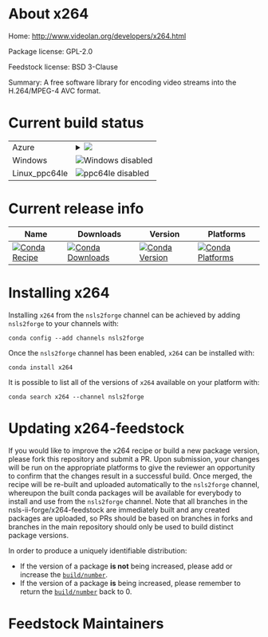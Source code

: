 About x264
==========

Home: http://www.videolan.org/developers/x264.html

Package license: GPL-2.0

Feedstock license: BSD 3-Clause

Summary: A free software library for encoding video streams into the H.264/MPEG-4 AVC format.



Current build status
====================


<table>
    
  <tr>
    <td>Azure</td>
    <td>
      <details>
        <summary>
          <a href="https://dev.azure.com/nsls2forge/nsls2forge/_build/latest?definitionId=88&branchName=master">
            <img src="https://dev.azure.com/nsls2forge/nsls2forge/_apis/build/status/x264-feedstock?branchName=master">
          </a>
        </summary>
        <table>
          <thead><tr><th>Variant</th><th>Status</th></tr></thead>
          <tbody><tr>
              <td>linux_target_platformlinux-64</td>
              <td>
                <a href="https://dev.azure.com/nsls2forge/nsls2forge/_build/latest?definitionId=88&branchName=master">
                  <img src="https://dev.azure.com/nsls2forge/nsls2forge/_apis/build/status/x264-feedstock?branchName=master&jobName=linux&configuration=linux_target_platformlinux-64" alt="variant">
                </a>
              </td>
            </tr><tr>
              <td>osx_target_platformosx-64</td>
              <td>
                <a href="https://dev.azure.com/nsls2forge/nsls2forge/_build/latest?definitionId=88&branchName=master">
                  <img src="https://dev.azure.com/nsls2forge/nsls2forge/_apis/build/status/x264-feedstock?branchName=master&jobName=osx&configuration=osx_target_platformosx-64" alt="variant">
                </a>
              </td>
            </tr>
          </tbody>
        </table>
      </details>
    </td>
  </tr>
  <tr>
    <td>Windows</td>
    <td>
      <img src="https://img.shields.io/badge/Windows-disabled-lightgrey.svg" alt="Windows disabled">
    </td>
  </tr>
  <tr>
    <td>Linux_ppc64le</td>
    <td>
      <img src="https://img.shields.io/badge/ppc64le-disabled-lightgrey.svg" alt="ppc64le disabled">
    </td>
  </tr>
</table>

Current release info
====================

| Name | Downloads | Version | Platforms |
| --- | --- | --- | --- |
| [![Conda Recipe](https://img.shields.io/badge/recipe-x264-green.svg)](https://anaconda.org/nsls2forge/x264) | [![Conda Downloads](https://img.shields.io/conda/dn/nsls2forge/x264.svg)](https://anaconda.org/nsls2forge/x264) | [![Conda Version](https://img.shields.io/conda/vn/nsls2forge/x264.svg)](https://anaconda.org/nsls2forge/x264) | [![Conda Platforms](https://img.shields.io/conda/pn/nsls2forge/x264.svg)](https://anaconda.org/nsls2forge/x264) |

Installing x264
===============

Installing `x264` from the `nsls2forge` channel can be achieved by adding `nsls2forge` to your channels with:

```
conda config --add channels nsls2forge
```

Once the `nsls2forge` channel has been enabled, `x264` can be installed with:

```
conda install x264
```

It is possible to list all of the versions of `x264` available on your platform with:

```
conda search x264 --channel nsls2forge
```




Updating x264-feedstock
=======================

If you would like to improve the x264 recipe or build a new
package version, please fork this repository and submit a PR. Upon submission,
your changes will be run on the appropriate platforms to give the reviewer an
opportunity to confirm that the changes result in a successful build. Once
merged, the recipe will be re-built and uploaded automatically to the
`nsls2forge` channel, whereupon the built conda packages will be available for
everybody to install and use from the `nsls2forge` channel.
Note that all branches in the nsls-ii-forge/x264-feedstock are
immediately built and any created packages are uploaded, so PRs should be based
on branches in forks and branches in the main repository should only be used to
build distinct package versions.

In order to produce a uniquely identifiable distribution:
 * If the version of a package **is not** being increased, please add or increase
   the [``build/number``](https://conda.io/docs/user-guide/tasks/build-packages/define-metadata.html#build-number-and-string).
 * If the version of a package **is** being increased, please remember to return
   the [``build/number``](https://conda.io/docs/user-guide/tasks/build-packages/define-metadata.html#build-number-and-string)
   back to 0.

Feedstock Maintainers
=====================


